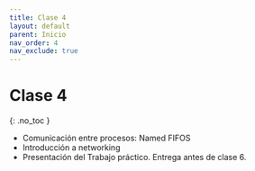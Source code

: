 ```yaml
---
title: Clase 4
layout: default
parent: Inicio
nav_order: 4
nav_exclude: true
---
```


# Clase 4
{: .no_toc }

* Comunicación entre procesos: Named FIFOS
* Introducción a networking
* Presentación del Trabajo práctico. Entrega antes de clase 6.
